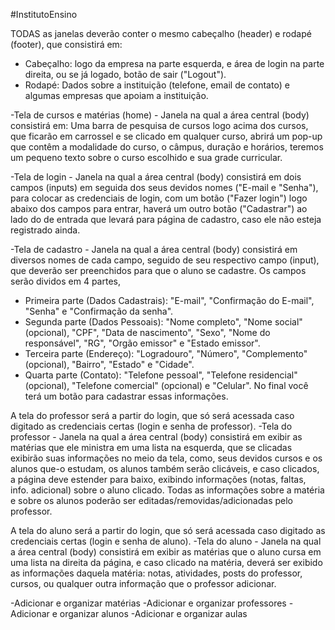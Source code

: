 #InstitutoEnsino

TODAS as janelas deverão conter o mesmo cabeçalho (header) e rodapé (footer), que consistirá em: 
- Cabeçalho: logo da empresa na parte esquerda, e área de login na parte direita, ou se já logado, botão de sair ("Logout").
- Rodapé: Dados sobre a instituição (telefone, email de contato) e algumas empresas que apoiam a instituição.

-Tela de cursos e matérias (home) - Janela na qual a área central (body) consistirá em: Uma barra de pesquisa de cursos logo acima dos cursos, que ficarão em carrossel e se clicado em qualquer curso, abrirá um pop-up que contêm a modalidade do curso, o câmpus, duração e horários, teremos um pequeno texto sobre o curso escolhido e sua grade curricular.

-Tela de login - Janela na qual a área central (body) consistirá em dois campos (inputs) em seguida dos seus devidos nomes ("E-mail e "Senha"), para colocar as credenciais de login, com um botão ("Fazer login") logo abaixo dos campos para entrar, haverá um outro botão ("Cadastrar") ao lado do de entrada que levará para página de cadastro, caso ele não esteja registrado ainda.

-Tela de cadastro - Janela na qual a área central (body) consistirá em diversos nomes de cada campo, seguido de seu respectivo campo (input), que deverão ser preenchidos para que o aluno se cadastre. Os campos serão dividos em 4 partes, 
- Primeira parte (Dados Cadastrais): "E-mail", "Confirmação do E-mail", "Senha" e "Confirmação da senha".
- Segunda parte (Dados Pessoais): "Nome completo", "Nome social" (opcional), "CPF", "Data de nascimento", "Sexo", "Nome do responsável", "RG", "Orgão emissor" e "Estado emissor".
- Terceira parte (Endereço): "Logradouro", "Número", "Complemento" (opcional), "Bairro", "Estado" e "Cidade".
- Quarta parte (Contato): "Telefone pessoal", "Telefone residencial" (opcional), "Telefone comercial" (opcional) e "Celular".
No final você terá um botão para cadastrar essas informações.

A tela do professor será a partir do login, que só será acessada caso digitado as credenciais certas (login e senha de professor).
-Tela do professor - Janela na qual a área central (body) consistirá em exibir as matérias que ele ministra em uma lista na esquerda, que se clicadas exibirão suas informações no meio da tela, como, seus devidos cursos e os alunos que-o estudam, os alunos também serão clicáveis, e caso clicados, a página deve estender para baixo, exibindo informações (notas, faltas, info. adicional) sobre o aluno clicado. Todas as informações sobre a matéria e sobre os alunos poderão ser editadas/removidas/adicionadas pelo professor.

A tela do aluno será a partir do login, que só será acessada caso digitado as credenciais certas (login e senha de aluno).
-Tela do aluno - Janela na qual a área central (body) consistirá em exibir as matérias que o aluno cursa em uma lista na direita da página, e caso clicado na matéria, deverá ser exibido as informações daquela matéria: notas, atividades, posts do professor, cursos, ou qualquer outra informação que o professor adicionar.


-Adicionar e organizar matérias
-Adicionar e organizar professores
-Adicionar e organizar alunos
-Adicionar e organizar aulas
